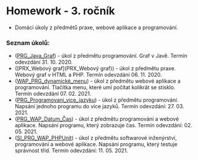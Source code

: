 # Homework - 3. ročník
- Domácí úkoly z předmětů praxe, webové aplikace a programování.
### Seznam úkolů:
- ([PRG_Java_Graf](PRG_Java_Graf)) - úkol z předmětu programování. Graf v Javě. Termín odevzdání 31. 10. 2020.
- ([PRX_Webový graf](PRX_Webový graf)) - úkol z předmětu praxe. Webový graf v HTML a PHP. Termín odevzdání 06. 11. 2020.
- ([WAP_PRG_dynamické_menu](WAP_PRG_dynamické_menu)) - úkol z předmětu webové aplikace a programování. Tlačítka menu, které umí počítat kolikrát se stisklo. Termín odevzdání 07. 02. 2021.
- ([PRG_Programovani_vice_jazyku](PRG_Programovani_vice_jazyku)) - úkol z předmětu programování. Napsání jednoho programu do více jazyků. Termín odevzdání: 27. 03. 2021.
- ([PRG_WAP_Datum_Čas](PRG_WAP_Datum_Čas)) - úkol z předmětu programování a webové aplikace. Napsání programu, který zobrazuje čas. Termín odevzdání: 02. 05. 2021.
- ([SI_PRG_WAP_PHPUnit](PHPUnit)) - úkol z předmětu softwarové inženýrství, programování a webové aplikace. Napsání programu, který testuje správnost tříd. Termín odevzdání: 11. 05. 2021.
